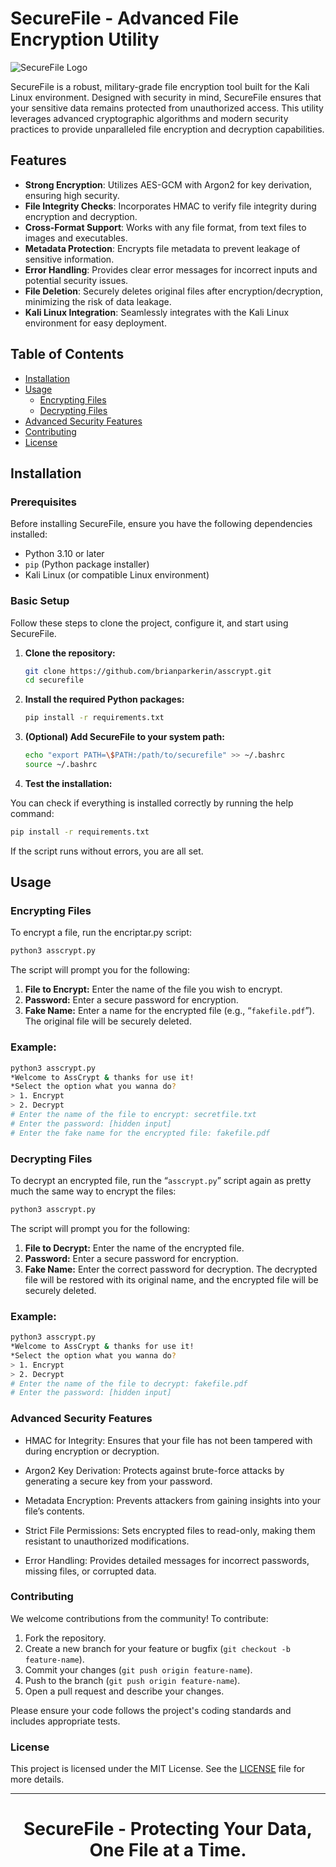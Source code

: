 # SecureFile - Advanced File Encryption Utility

![SecureFile Logo](assets/securefile_logo.png)

SecureFile is a robust, military-grade file encryption tool built for the Kali Linux environment. Designed with security in mind, SecureFile ensures that your sensitive data remains protected from unauthorized access. This utility leverages advanced cryptographic algorithms and modern security practices to provide unparalleled file encryption and decryption capabilities.

## Features

- **Strong Encryption**: Utilizes AES-GCM with Argon2 for key derivation, ensuring high security.
- **File Integrity Checks**: Incorporates HMAC to verify file integrity during encryption and decryption.
- **Cross-Format Support**: Works with any file format, from text files to images and executables.
- **Metadata Protection**: Encrypts file metadata to prevent leakage of sensitive information.
- **Error Handling**: Provides clear error messages for incorrect inputs and potential security issues.
- **File Deletion**: Securely deletes original files after encryption/decryption, minimizing the risk of data leakage.
- **Kali Linux Integration**: Seamlessly integrates with the Kali Linux environment for easy deployment.

## Table of Contents

- [Installation](#installation)
- [Usage](#usage)
  - [Encrypting Files](#encrypting-files)
  - [Decrypting Files](#decrypting-files)
- [Advanced Security Features](#advanced-security-features)
- [Contributing](#contributing)
- [License](#license)

## Installation

### Prerequisites

Before installing SecureFile, ensure you have the following dependencies installed:

- Python 3.10 or later
- `pip` (Python package installer)
- Kali Linux (or compatible Linux environment)

### Basic Setup

Follow these steps to clone the project, configure it, and start using SecureFile.

1. **Clone the repository:**

   ```bash
   git clone https://github.com/brianparkerin/asscrypt.git
   cd securefile
   ```

2. **Install the required Python packages:**

   ```bash
   pip install -r requirements.txt
   ```

3. **(Optional) Add SecureFile to your system path:**

   ```bash
   echo "export PATH=\$PATH:/path/to/securefile" >> ~/.bashrc
   source ~/.bashrc
   ```

4. **Test the installation:**

You can check if everything is installed correctly by running the help command:

   ```bash
   pip install -r requirements.txt
   ```

If the script runs without errors, you are all set.


## Usage

### Encrypting Files

To encrypt a file, run the encriptar.py script:

   ```bash
   python3 asscrypt.py
   ```

The script will prompt you for the following:

1. **File to Encrypt:** Enter the name of the file you wish to encrypt.
2. **Password:** Enter a secure password for encryption.
3. **Fake Name:** Enter a name for the encrypted file (e.g., “`fakefile.pdf`”). The original file will be securely deleted.


### Example:

   ```bash
   python3 asscrypt.py
   *Welcome to AssCrypt & thanks for use it!
   *Select the option what you wanna do?
   > 1. Encrypt
   > 2. Decrypt 
   # Enter the name of the file to encrypt: secretfile.txt
   # Enter the password: [hidden input]
   # Enter the fake name for the encrypted file: fakefile.pdf
   ```

### Decrypting Files

To decrypt an encrypted file, run the “`asscrypt.py`” script again as pretty much the same way to encrypt the files:

   ```bash
   python3 asscrypt.py
   ```
The script will prompt you for the following:

1. **File to Decrypt:** Enter the name of the encrypted file.
2. **Password:** Enter a secure password for encryption.
3. **Fake Name:**  Enter the correct password for decryption. The decrypted file will be restored with its original name, and the encrypted file will be securely deleted.

### Example:

   ```bash
   python3 asscrypt.py
   *Welcome to AssCrypt & thanks for use it!
   *Select the option what you wanna do?
   > 1. Encrypt
   > 2. Decrypt
   # Enter the name of the file to decrypt: fakefile.pdf
   # Enter the password: [hidden input]
   ```

### Advanced Security Features


- HMAC for Integrity: Ensures that your file has not been tampered with during encryption or decryption.

- Argon2 Key Derivation: Protects against brute-force attacks by generating a secure key from your password.

- Metadata Encryption: Prevents attackers from gaining insights into your file’s contents.

- Strict File Permissions: Sets encrypted files to read-only, making them resistant to unauthorized modifications.

- Error Handling: Provides detailed messages for incorrect passwords, missing files, or corrupted data.


### Contributing

We welcome contributions from the community! To contribute:

1. Fork the repository.
2. Create a new branch for your feature or bugfix (`git checkout -b feature-name`).
3. Commit your changes (`git push origin feature-name`).
4. Push to the branch (`git push origin feature-name`).
5. Open a pull request and describe your changes.

Please ensure your code follows the project's coding standards and includes appropriate tests.


### License

This project is licensed under the MIT License. See the [LICENSE](#license) file for more details.


___


<div align="center">
  <h1>SecureFile - Protecting Your Data, One File at a Time.</h1>
</div>





